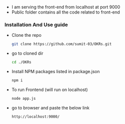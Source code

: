 * I am serving the front-end from localhost at port 9000
* Public folder contains all the code related to front-end

### Installation And Use guide

* Clone the repo
   ```sh
   git clone https://github.com/sumit-03/OKRs.git
   ```
* go to cloned dir
    ```sh
    cd ./OKRs
    ```
* Install NPM packages listed in package.json
   ```sh
   npm i
  ```

* To run Frontend (will run on localhost)
    ```sh
    node app.js
    ```
    
* go to browser and paste the below link
    ```sh
    http://localhost:9000/
    ```